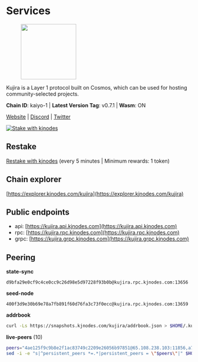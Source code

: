 # Services

<figure><img src="https://raw.githubusercontent.com/kj89/testnet_manuals/main/pingpub/logos/kujira.png" width="150" alt=""><figcaption></figcaption></figure>

Kujira is a Layer 1 protocol built on Cosmos, which can be used for  hosting community-selected projects.

**Chain ID**: kaiyo-1 | **Latest Version Tag**: v0.7.1 | **Wasm**: ON

[Website](https://kujira.app) | [Discord](https://discord.gg/teamkujira) | [Twitter](https://twitter.com/TeamKujira)

[![Stake with kjnodes](https://i.ibb.co/cr44Q8j/button-stake-with-kjnodes.png)](https://restake.app/kujira/kujiravaloper1tnuqj73jfn3724lqz34c27tuv80nv336sadqym)

## Restake

[Restake with kjnodes](https://restake.app/kujira/kujiravaloper1tnuqj73jfn3724lqz34c27tuv80nv336sadqym) (every 5 minutes | Minimum rewards: 1 token)
## Chain explorer
[https://explorer.kjnodes.com/kujira](https://explorer.kjnodes.com/kujira)

## Public endpoints

* api: [https://kujira.api.kjnodes.com](https://kujira.api.kjnodes.com)
* rpc: [https://kujira.rpc.kjnodes.com](https://kujira.rpc.kjnodes.com)
* grpc: [https://kujira.grpc.kjnodes.com](https://kujira.grpc.kjnodes.com)

## Peering

**state-sync**

```text
d9bfa29e0cf9c4ce0cc9c26d98e5d97228f93b0b@kujira.rpc.kjnodes.com:13656
```

**seed-node**

```text
400f3d9e30b69e78a7fb891f60d76fa3c73f0ecc@kujira.rpc.kjnodes.com:13659
```

**addrbook**
```bash
curl -Ls https://snapshots.kjnodes.com/kujira/addrbook.json > $HOME/.kujira/config/addrbook.json
```

**live-peers** (10)
```bash
peers="4ae125f9c9b8e2f1ac83749c2209e26056b97851@65.108.238.103:11856,a7d96dc929824613315dcc1c90fee119f28cc51f@134.65.193.158:26656,82588f011491c6100d922d133f52fc23460b9231@95.217.91.238:26656,b29969a2384159db8f8052bc118066bd067157c4@85.215.105.19:15602,213dbb8301ce1c0f5662a9b723bd613f15e1dd4e@75.119.157.167:30656,bba10290da32f3cb41e15c3a192413666ce05cee@5.9.208.14:26656,d6d14f99ef25c8ffee6fa4afca40fece0c1ab9fe@107.181.229.154:20656,eb9742d81b436b95e324816794229a9efdaf8ea8@142.132.155.170:26656,8d59c2958dfb2f852b201cbaa60743c771ce338b@147.135.45.32:26656,d9bfa29e0cf9c4ce0cc9c26d98e5d97228f93b0b@65.109.88.38:13656"
sed -i -e "s|^persistent_peers *=.*|persistent_peers = \"$peers\"|" $HOME/.kujira/config/config.toml
```
